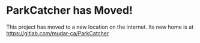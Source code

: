 # ParkCatcher has Moved!

This project has moved to a new location on the internet. Its new home is at https://gitlab.com/mudar-ca/ParkCatcher

